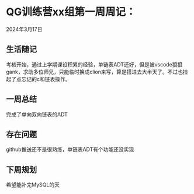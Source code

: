 # QG训练营xx组第一周周记：
2024年3月17日

## 生活随记

考核开始，通过上学期课设积累的经验，单链表ADT还好，但是被vscode狠狠gank，求助多位师兄，只能临时换成clion来写，算是搭进去大半天了。不过也捡起了点忘记的c和链表操作。

## 一周总结

完成了单向双向链表的ADT

## 存在问题

github推送还不是很熟练，单链表ADT有个功能还没实现

## 下周规划

希望能补完MySQL的天
